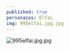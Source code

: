 ```yaml
---
published: true
personazas: Elfai
img: 995elfai.jpg.jpg
---
```

![995elfai.jpg.jpg]({{site.baseurl}}/img/personazai/995elfai.jpg.jpg)


